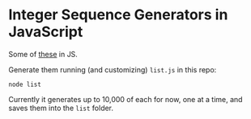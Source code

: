 
# Integer Sequence Generators in JavaScript

Some of [these](https://en.wikipedia.org/wiki/List_of_integer_sequences) in JS.

Generate them running (and customizing) `list.js` in this repo:

```
node list
```

Currently it generates up to 10,000 of each for now, one at a time, and saves them into the `list` folder.
